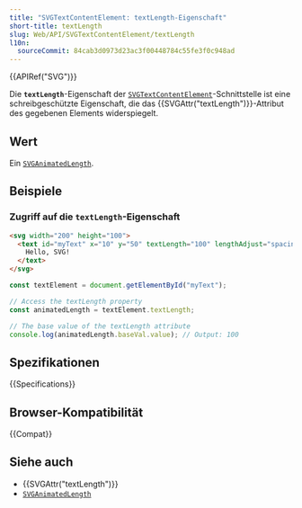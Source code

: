 ```yaml
---
title: "SVGTextContentElement: textLength-Eigenschaft"
short-title: textLength
slug: Web/API/SVGTextContentElement/textLength
l10n:
  sourceCommit: 84cab3d0973d23ac3f00448784c55fe3f0c948ad
---
```


{{APIRef("SVG")}}

Die **`textLength`**-Eigenschaft der [`SVGTextContentElement`](/de/docs/Web/API/SVGTextContentElement)-Schnittstelle ist eine schreibgeschützte Eigenschaft, die das {{SVGAttr("textLength")}}-Attribut des gegebenen Elements widerspiegelt.

## Wert

Ein [`SVGAnimatedLength`](/de/docs/Web/API/SVGAnimatedLength).

## Beispiele

### Zugriff auf die `textLength`-Eigenschaft

```html
<svg width="200" height="100">
  <text id="myText" x="10" y="50" textLength="100" lengthAdjust="spacing">
    Hello, SVG!
  </text>
</svg>
```

```js
const textElement = document.getElementById("myText");

// Access the textLength property
const animatedLength = textElement.textLength;

// The base value of the textLength attribute
console.log(animatedLength.baseVal.value); // Output: 100
```

## Spezifikationen

{{Specifications}}

## Browser-Kompatibilität

{{Compat}}

## Siehe auch

- {{SVGAttr("textLength")}}
- [`SVGAnimatedLength`](/de/docs/Web/API/SVGAnimatedLength)
